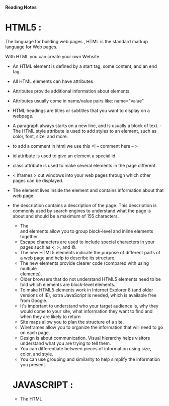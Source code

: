 **Reading Notes**
# HTML5 : 
The language for building web pages , HTML is the standard markup language for Web pages.

With HTML you can create your own Website.
- An HTML element is defined by a start tag, some content, and an end tag.
- All HTML elements can have attributes
- Attributes provide additional information about elements
- Attributes usually come in name/value pairs like: name="value"
- HTML headings are titles or subtitles that you want to display on a webpage.
- A paragraph always starts on a new line, and is usually a block of text.
-The HTML style attribute is used to add styles to an element, such as color, font, size, and more.
- to add a comment in html we use this <! – comment here – >
- id attribute is used to give an element a special id.
- class attribute is used to make several elements in the page different.
- < iframes > cut windows into your web pages through which other pages can be displayed.
- The <meta> element lives inside the <head> element and contains information about that web page.
- the description contains a description of the page. This description is commonly used by search engines to understand what the page is about and should be a maximum of 155 characters.
   - The <div> and <span> elements allow you to group block-level and inline elements together.
   - Escape characters are used to include special characters in your pages such as <, >, and ©.
   - The new HTML5 elements indicate the purpose of different parts of a web page and help to describe its structure.
   - The new elements provide clearer code (compared with using multiple <div> elements).
   - Older browsers that do not understand HTML5 elements need to be told which elements are block-level elements.
   - To make HTML5 elements work in Internet Explorer 8 (and older versions of IE), extra JavaScript is needed, which is available free from Google.
   - It's important to understand who your target audience is, why they would come to your site, what information they want to find and when they are likely to return
   - Site maps allow you to plan the structure of a site.
   - Wireframes allow you to organize the information that will need to go on each page.
   - Design is about communication. Visual hierarchy helps visitors understand what you are trying to tell them.
   -  You can differentiate between pieces of information using size, color, and style.
   - You can use grouping and similarity to help simplify the information you present.
   
   # JAVASCRIPT :
   - The HTML <script> element is used in HTML pages to tell the browser to load the JavaScript file (rather like
       the <link> element can be used to load a CSS file).
   -  If you view the source code of the page in the browser, the JavaScript will not have changed the HTML, because the     script works with the model of the web page that the browser has created.
   - Each time the script runs, it might only use a subset of all the instructions.
   - To approach writing a script, break down your goal into a series of tasks and then work out each step needed to complete that task (a flowchart can help).

   
